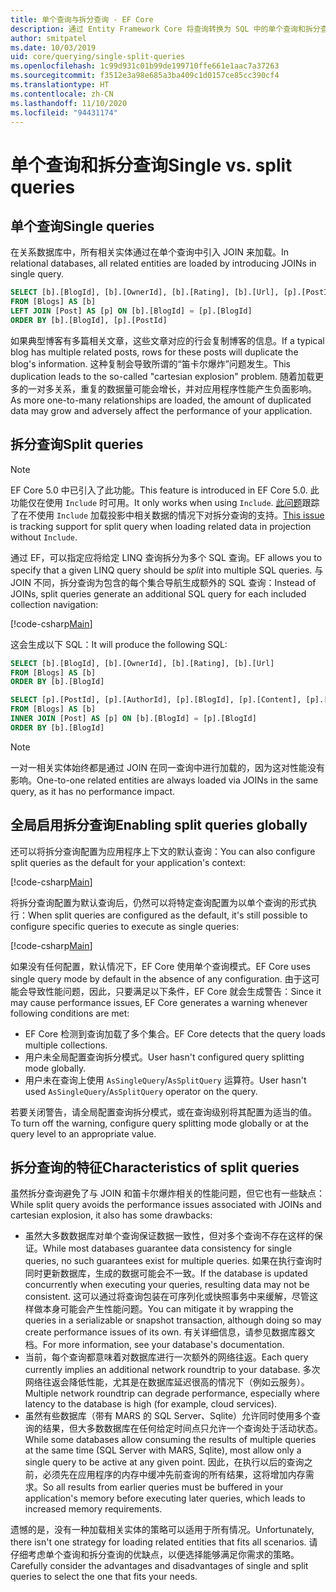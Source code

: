 ```yaml
---
title: 单个查询与拆分查询 - EF Core
description: 通过 Entity Framework Core 将查询转换为 SQL 中的单个查询和拆分查询
author: smitpatel
ms.date: 10/03/2019
uid: core/querying/single-split-queries
ms.openlocfilehash: 1c99d931c01b99de199710ffe661e1aac7a37263
ms.sourcegitcommit: f3512e3a98e685a3ba409c1d0157ce85cc390cf4
ms.translationtype: HT
ms.contentlocale: zh-CN
ms.lasthandoff: 11/10/2020
ms.locfileid: "94431174"
---
```

# <a name="single-vs-split-queries"></a><span data-ttu-id="a384b-103">单个查询和拆分查询</span><span class="sxs-lookup"><span data-stu-id="a384b-103">Single vs. split queries</span></span>

## <a name="single-queries"></a><span data-ttu-id="a384b-104">单个查询</span><span class="sxs-lookup"><span data-stu-id="a384b-104">Single queries</span></span>

<span data-ttu-id="a384b-105">在关系数据库中，所有相关实体通过在单个查询中引入 JOIN 来加载。</span><span class="sxs-lookup"><span data-stu-id="a384b-105">In relational databases, all related entities are loaded by introducing JOINs in single query.</span></span>

```sql
SELECT [b].[BlogId], [b].[OwnerId], [b].[Rating], [b].[Url], [p].[PostId], [p].[AuthorId], [p].[BlogId], [p].[Content], [p].[Rating], [p].[Title]
FROM [Blogs] AS [b]
LEFT JOIN [Post] AS [p] ON [b].[BlogId] = [p].[BlogId]
ORDER BY [b].[BlogId], [p].[PostId]
```

<span data-ttu-id="a384b-106">如果典型博客有多篇相关文章，这些文章对应的行会复制博客的信息。</span><span class="sxs-lookup"><span data-stu-id="a384b-106">If a typical blog has multiple related posts, rows for these posts will duplicate the blog's information.</span></span> <span data-ttu-id="a384b-107">这种复制会导致所谓的“笛卡尔爆炸”问题发生。</span><span class="sxs-lookup"><span data-stu-id="a384b-107">This duplication leads to the so-called "cartesian explosion" problem.</span></span> <span data-ttu-id="a384b-108">随着加载更多的一对多关系，重复的数据量可能会增长，并对应用程序性能产生负面影响。</span><span class="sxs-lookup"><span data-stu-id="a384b-108">As more one-to-many relationships are loaded, the amount of duplicated data may grow and adversely affect the performance of your application.</span></span>

## <a name="split-queries"></a><span data-ttu-id="a384b-109">拆分查询</span><span class="sxs-lookup"><span data-stu-id="a384b-109">Split queries</span></span>

> [!NOTE]
> <span data-ttu-id="a384b-110">EF Core 5.0 中已引入了此功能。</span><span class="sxs-lookup"><span data-stu-id="a384b-110">This feature is introduced in EF Core 5.0.</span></span> <span data-ttu-id="a384b-111">此功能仅在使用 `Include` 时可用。</span><span class="sxs-lookup"><span data-stu-id="a384b-111">It only works when using `Include`.</span></span> <span data-ttu-id="a384b-112">[此问题](https://github.com/dotnet/efcore/issues/21234)跟踪了在不使用 `Include` 加载投影中相关数据的情况下对拆分查询的支持。</span><span class="sxs-lookup"><span data-stu-id="a384b-112">[This issue](https://github.com/dotnet/efcore/issues/21234) is tracking support for split query when loading related data in projection without `Include`.</span></span>

<span data-ttu-id="a384b-113">通过 EF，可以指定应将给定 LINQ 查询拆分为多个 SQL 查询。</span><span class="sxs-lookup"><span data-stu-id="a384b-113">EF allows you to specify that a given LINQ query should be *split* into multiple SQL queries.</span></span> <span data-ttu-id="a384b-114">与 JOIN 不同，拆分查询为包含的每个集合导航生成额外的 SQL 查询：</span><span class="sxs-lookup"><span data-stu-id="a384b-114">Instead of JOINs, split queries generate an additional SQL query for each included collection navigation:</span></span>

[!code-csharp[Main](../../../samples/core/Querying/RelatedData/Program.cs?name=AsSplitQuery&highlight=5)]

<span data-ttu-id="a384b-115">这会生成以下 SQL：</span><span class="sxs-lookup"><span data-stu-id="a384b-115">It will produce the following SQL:</span></span>

```sql
SELECT [b].[BlogId], [b].[OwnerId], [b].[Rating], [b].[Url]
FROM [Blogs] AS [b]
ORDER BY [b].[BlogId]

SELECT [p].[PostId], [p].[AuthorId], [p].[BlogId], [p].[Content], [p].[Rating], [p].[Title], [b].[BlogId]
FROM [Blogs] AS [b]
INNER JOIN [Post] AS [p] ON [b].[BlogId] = [p].[BlogId]
ORDER BY [b].[BlogId]
```

> [!NOTE]
> <span data-ttu-id="a384b-116">一对一相关实体始终都是通过 JOIN 在同一查询中进行加载的，因为这对性能没有影响。</span><span class="sxs-lookup"><span data-stu-id="a384b-116">One-to-one related entities are always loaded via JOINs in the same query, as it has no performance impact.</span></span>

## <a name="enabling-split-queries-globally"></a><span data-ttu-id="a384b-117">全局启用拆分查询</span><span class="sxs-lookup"><span data-stu-id="a384b-117">Enabling split queries globally</span></span>

<span data-ttu-id="a384b-118">还可以将拆分查询配置为应用程序上下文的默认查询：</span><span class="sxs-lookup"><span data-stu-id="a384b-118">You can also configure split queries as the default for your application's context:</span></span>

[!code-csharp[Main](../../../samples/core/Querying/RelatedData/SplitQueriesBloggingContext.cs?name=QuerySplittingBehaviorSplitQuery&highlight=6)]

<span data-ttu-id="a384b-119">将拆分查询配置为默认查询后，仍然可以将特定查询配置为以单个查询的形式执行：</span><span class="sxs-lookup"><span data-stu-id="a384b-119">When split queries are configured as the default, it's still possible to configure specific queries to execute as single queries:</span></span>

[!code-csharp[Main](../../../samples/core/Querying/RelatedData/Program.cs?name=AsSingleQuery&highlight=5)]

<span data-ttu-id="a384b-120">如果没有任何配置，默认情况下，EF Core 使用单个查询模式。</span><span class="sxs-lookup"><span data-stu-id="a384b-120">EF Core uses single query mode by default in the absence of any configuration.</span></span> <span data-ttu-id="a384b-121">由于这可能会导致性能问题，因此，只要满足以下条件，EF Core 就会生成警告：</span><span class="sxs-lookup"><span data-stu-id="a384b-121">Since it may cause performance issues, EF Core generates a warning whenever following conditions are met:</span></span>

- <span data-ttu-id="a384b-122">EF Core 检测到查询加载了多个集合。</span><span class="sxs-lookup"><span data-stu-id="a384b-122">EF Core detects that the query loads multiple collections.</span></span>
- <span data-ttu-id="a384b-123">用户未全局配置查询拆分模式。</span><span class="sxs-lookup"><span data-stu-id="a384b-123">User hasn't configured query splitting mode globally.</span></span>
- <span data-ttu-id="a384b-124">用户未在查询上使用 `AsSingleQuery`/`AsSplitQuery` 运算符。</span><span class="sxs-lookup"><span data-stu-id="a384b-124">User hasn't used `AsSingleQuery`/`AsSplitQuery` operator on the query.</span></span>

<span data-ttu-id="a384b-125">若要关闭警告，请全局配置查询拆分模式，或在查询级别将其配置为适当的值。</span><span class="sxs-lookup"><span data-stu-id="a384b-125">To turn off the warning, configure query splitting mode globally or at the query level to an appropriate value.</span></span>

## <a name="characteristics-of-split-queries"></a><span data-ttu-id="a384b-126">拆分查询的特征</span><span class="sxs-lookup"><span data-stu-id="a384b-126">Characteristics of split queries</span></span>

<span data-ttu-id="a384b-127">虽然拆分查询避免了与 JOIN 和笛卡尔爆炸相关的性能问题，但它也有一些缺点：</span><span class="sxs-lookup"><span data-stu-id="a384b-127">While split query avoids the performance issues associated with JOINs and cartesian explosion, it also has some drawbacks:</span></span>

- <span data-ttu-id="a384b-128">虽然大多数数据库对单个查询保证数据一致性，但对多个查询不存在这样的保证。</span><span class="sxs-lookup"><span data-stu-id="a384b-128">While most databases guarantee data consistency for single queries, no such guarantees exist for multiple queries.</span></span> <span data-ttu-id="a384b-129">如果在执行查询时同时更新数据库，生成的数据可能会不一致。</span><span class="sxs-lookup"><span data-stu-id="a384b-129">If the database is updated concurrently when executing your queries, resulting data may not be consistent.</span></span> <span data-ttu-id="a384b-130">这可以通过将查询包装在可序列化或快照事务中来缓解，尽管这样做本身可能会产生性能问题。</span><span class="sxs-lookup"><span data-stu-id="a384b-130">You can mitigate it by wrapping the queries in a serializable or snapshot transaction, although doing so may create performance issues of its own.</span></span> <span data-ttu-id="a384b-131">有关详细信息，请参见数据库器文档。</span><span class="sxs-lookup"><span data-stu-id="a384b-131">For more information, see your database's documentation.</span></span>
- <span data-ttu-id="a384b-132">当前，每个查询都意味着对数据库进行一次额外的网络往返。</span><span class="sxs-lookup"><span data-stu-id="a384b-132">Each query currently implies an additional network roundtrip to your database.</span></span> <span data-ttu-id="a384b-133">多次网络往返会降低性能，尤其是在数据库延迟很高的情况下（例如云服务）。</span><span class="sxs-lookup"><span data-stu-id="a384b-133">Multiple network roundtrip can degrade performance, especially where latency to the database is high (for example, cloud services).</span></span>
- <span data-ttu-id="a384b-134">虽然有些数据库（带有 MARS 的 SQL Server、Sqlite）允许同时使用多个查询的结果，但大多数数据库在任何给定时间点只允许一个查询处于活动状态。</span><span class="sxs-lookup"><span data-stu-id="a384b-134">While some databases allow consuming the results of multiple queries at the same time (SQL Server with MARS, Sqlite), most allow only a single query to be active at any given point.</span></span> <span data-ttu-id="a384b-135">因此，在执行以后的查询之前，必须先在应用程序的内存中缓冲先前查询的所有结果，这将增加内存需求。</span><span class="sxs-lookup"><span data-stu-id="a384b-135">So all results from earlier queries must be buffered in your application's memory before executing later queries, which leads to increased memory requirements.</span></span>

<span data-ttu-id="a384b-136">遗憾的是，没有一种加载相关实体的策略可以适用于所有情况。</span><span class="sxs-lookup"><span data-stu-id="a384b-136">Unfortunately, there isn't one strategy for loading related entities that fits all scenarios.</span></span> <span data-ttu-id="a384b-137">请仔细考虑单个查询和拆分查询的优缺点，以便选择能够满足你需求的策略。</span><span class="sxs-lookup"><span data-stu-id="a384b-137">Carefully consider the advantages and disadvantages of single and split queries to select the one that fits your needs.</span></span>
